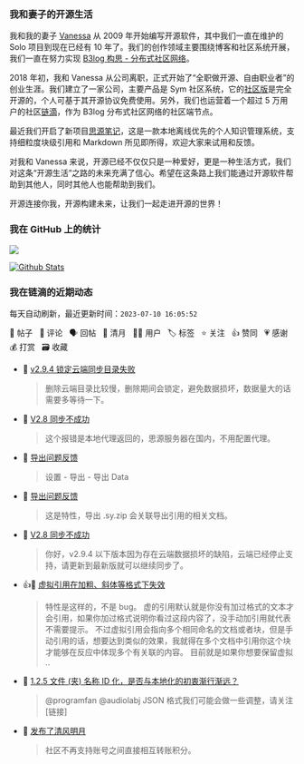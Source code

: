 ### 我和妻子的开源生活

我和我的妻子 [Vanessa](https://github.com/Vanessa219) 从 2009 年开始编写开源软件，其中我们一直在维护的 Solo 项目到现在已经有 10 年了。我们的创作领域主要围绕博客和社区系统开展，我们一直在努力实现 [B3log 构思 - 分布式社区网络](https://ld246.com/article/1546941897596)。

2018 年初，我和 Vanessa 从公司离职，正式开始了“全职做开源、自由职业者”的创业生涯。我们建立了一家公司，主要产品是 Sym 社区系统，它的[社区版](https://github.com/88250/symphony)是完全开源的，个人可基于其开源协议免费使用。另外，我们也运营着一个超过 5 万用户的社区[链滴](https://ld246.com)，作为 B3log 分布式社区网络的社区端节点。

最近我们开启了新项目[思源笔记](https://github.com/siyuan-note/siyuan)，这是一款本地离线优先的个人知识管理系统，支持细粒度块级引用和 Markdown 所见即所得，欢迎大家来试用和反馈。

对我和 Vanessa 来说，开源已经不仅仅只是一种爱好，更是一种生活方式，我们对这条“开源生活”之路的未来充满了信心。希望在这条路上我们能通过开源软件帮助到其他人，同时其他人也能帮助到我们。

开源连接你我，开源构建未来，让我们一起走进开源的世界！

### 我在 GitHub 上的统计

<a title="Hits" target="_blank" href="https://github.com/88250/88250"><img src="https://hits.b3log.org/88250/88250.svg"></a>

[![Github Stats](https://github-readme-stats.vercel.app/api?username=88250&theme=tokyonight&show_icons=true)](https://github.com/88250)

<!--events start -->

### 我在链滴的近期动态

每天自动刷新，最近更新时间：`2023-07-10 16:05:52`

📝 帖子 &nbsp; 💬 评论 &nbsp; 🗣 回帖 &nbsp; 🌙 清月 &nbsp; 👨‍💻 用户 &nbsp; 🏷️ 标签 &nbsp; ⭐️ 关注 &nbsp; 👍 赞同 &nbsp; 💗 感谢 &nbsp; 💰 打赏 &nbsp; 🗃 收藏

* 💬 [v2.9.4 锁定云端同步目录失败](https://ld246.com/article/1688972249645/comment/1688972789930#comments)

  > 删除云端目录比较慢，删除期间会锁定，避免数据损坏，数据量大的话需要多等待一下。
* 💬 [V2.8 同步不成功](https://ld246.com/article/1688956086918/comment/1688969552780#comments)

  > 这个报错是本地代理返回的，思源服务器在国内，不用配置代理。
* 💬 [导出问题反馈](https://ld246.com/article/1688957345670/comment/1688959376531#comments)

  > 设置 - 导出 - 导出 Data
* 💬 [导出问题反馈](https://ld246.com/article/1688957345670/comment/1688957599301#comments)

  > 这是特性，导出 .sy.zip 会关联导出引用的相关文档。
* 💬 [V2.8 同步不成功](https://ld246.com/article/1688956086918/comment/1688957004870#comments)

  > 你好，v2.9.4 以下版本因为存在云端数据损坏的缺陷，云端已经停止支持，请更新到最新版就可以继续同步了。
* 👍💬 [虚拟引用在加粗、斜体等格式下失效](https://ld246.com/article/1688888400234/comment/1688894954990#comments)

  > 特性是这样的，不是 bug。 虚的引用默认就是你没有加过格式的文本才会引用，如果你加过格式说明你看过这段内容了，没手动加引用就代表不需要提示。 不过虚拟引用会指向多个相同命名的文档或者块，但是手动引用的话，想要达到类似的效果，我就得在多个文档中引用你这个块才能够在反应中体现多个有关联的内容。 目前就是如果你想要保留虚拟 ..
* 💬 [1.2.5 文件 (夹) 名称 ID 化，是否与本地化的初衷渐行渐远？](https://ld246.com/article/1629599006639/comment/1688867435165#comments)

  > @programfan @audiolabj JSON 格式我们可能会做一些调整，请关注 [链接]
* 🌙 [发布了清风明月](https://ld246.com/member/88250/breezemoons/1688866717663)

  > 社区不再支持账号之间直接相互转账积分。


<!--events end -->
